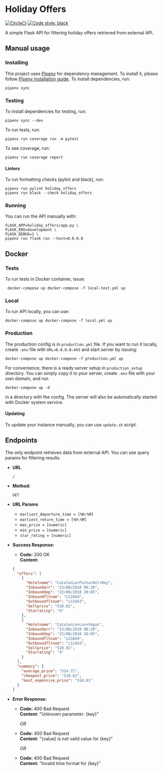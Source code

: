 # Holiday Offers
[![CircleCI](https://circleci.com/gh/Agrendalath/Holiday-Offers.svg?style=svg)](https://circleci.com/gh/Agrendalath/Holiday-Offers)
[![Code style: black](https://img.shields.io/badge/code%20style-black-000000.svg)](https://github.com/ambv/black)

A simple Flask API for filtering holiday offers retrieved from external API.

## Manual usage
### Installing
This project uses [Pipenv](https://github.com/pypa/pipenv) for dependency management. To install it, please follow [Pipenv installation guide](https://docs.pipenv.org/install/).
To install dependencies, run:

    pipenv sync

### Testing
To install dependencies for testing, run:
    
    pipenv sync --dev

To run tests, run:

    pipenv run coverage run -m pytest
    
To see coverage, run:
    
    pipenv run coverage report

    
#### Linters
To run formatting checks (pylint and black), run:

    pipenv run pylint holiday_offers
    pipenv run black --check holiday_offers


### Running
You can run the API manually with:

    FLASK_APP=holiday_offers/app.py \
    FLASK_ENV=development \
    FLASK_DEBUG=1 \
    pipenv run flask run --host=0.0.0.0

## Docker
### Tests
To run tests in Docker container, issue:

     docker-compose up docker-compose -f local-test.yml up

### Local
To run API locally, you can use:

    docker-compose up docker-compose -f local.yml up

### Production
The production config is in `production.yml` file. If you want to run it locally, create `.env` file with `URL=0.0.0.0:443` and start server by issuing:

    docker-compose up docker-compose -f production.yml up
    
For convenience, there is a ready server setup in `production_setup` directory. You can simply copy it to your server, create `.env` file with your own domain, and run

    docker-compose up -d
    
in a directory with the config. The server will also be automatically started with Docker system service.

#### Updating
To update your instance manually, you can use `update.sh` script.


## Endpoints
The only endpoint retrieves data from external API. You can use query params for filtering results.
* **URL**
    
    `/`
    
* **Method:**
    
    `GET`
    
* **URL Params**

    * `earliest_departure_time = [%H:%M]`
    * `earliest_return_time = [%H:%M]`
    * `max_price = [numeric]`
    * `min_price = [numeric]`
    * `star_rating = [numeric]`

* **Success Response:**
    * **Code:** 200 OK<br/>
    **Content:**
    
    ```json
    {
      "offers": [
        {
          "Hotelname": "Catalonia+Punta+Del+Rey", 
          "Inboundarr": "23/08/2018 00:20", 
          "Inbounddep": "22/08/2018 20:05", 
          "Inboundfltnum": "LS1664", 
          "Outboundfltnum": "LS1663", 
          "Sellprice": "510.62", 
          "Starrating": "4"
        }, 
        {
          "Hotelname": "Catalonia+Las+Vegas", 
          "Inboundarr": "23/08/2018 00:20", 
          "Inbounddep": "22/08/2018 20:05", 
          "Inboundfltnum": "LS1664", 
          "Outboundfltnum": "LS1663", 
          "Sellprice": "518.81", 
          "Starrating": "4"
        }
      ], 
      "summary": {
        "average_price": "514.71", 
        "cheapest_price": "510.62", 
        "most_expensive_price": "518.81"
      }
    }
    ```
    
* **Error Response:**
    * **Code:** 400 Bad Request<br/>
    **Content**: "Unknown parameter: {key}"
    
        *OR*
        
    * **Code:** 400 Bad Request<br/>
    **Content**: "{value} is not valid value for {key}"

        *OR*
        
    * **Code:** 400 Bad Request<br/>
    **Content**: "Invalid time format for {key}"
